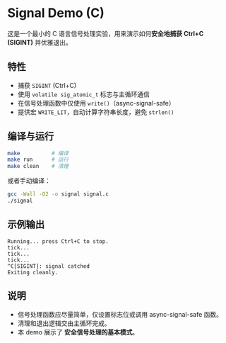 # Signal Demo (C)

这是一个最小的 C 语言信号处理实验，用来演示如何**安全地捕获 Ctrl+C (SIGINT)** 并优雅退出。

## 特性
- 捕获 `SIGINT` (Ctrl+C)
- 使用 `volatile sig_atomic_t` 标志与主循环通信
- 在信号处理函数中仅使用 `write()`（async-signal-safe）
- 提供宏 `WRITE_LIT`，自动计算字符串长度，避免 `strlen()`

## 编译与运行
```bash
make          # 编译
make run      # 运行
make clean    # 清理
```

或者手动编译：
```bash
gcc -Wall -O2 -o signal signal.c
./signal
```

## 示例输出
```
Running... press Ctrl+C to stop.
tick...
tick...
tick...
^C[SIGINT]: signal catched
Exiting cleanly.
```

## 说明
- 信号处理函数应尽量简单，仅设置标志位或调用 async-signal-safe 函数。
- 清理和退出逻辑交由主循环完成。
- 本 demo 展示了 **安全信号处理的基本模式**。

